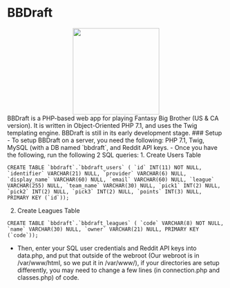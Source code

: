 # BBDraft  
<center><img src="https://gitlab.com/laken/bbdraft/raw/master/images/logo.png" width="200px"></center>  
BBDraft is a PHP-based web app for playing Fantasy Big Brother (US & CA version). It is written in Object-Oriented PHP 7.1, and uses the Twig templating engine.  
BBDraft is still in its early development stage.  
### Setup
- To setup BBDraft on a server, you need the following: PHP 7.1, Twig, MySQL (with a DB named `bbdraft`, and Reddit API keys.  
- Once you have the following, run the following 2 SQL queries:  
1. Create Users Table  
  
```CREATE TABLE `bbdraft`.`bbdraft_users` (
  `id` INT(11) NOT NULL,
  `identifier` VARCHAR(21) NULL,
  `provider` VARCHAR(6) NULL,
  `display_name` VARCHAR(60) NULL,
  `email` VARCHAR(60) NULL,
  `league` VARCHAR(255) NULL,
  `team_name` VARCHAR(30) NULL,
  `pick1` INT(2) NULL,
  `pick2` INT(2) NULL,
  `pick3` INT(2) NULL,
  `points` INT(3) NULL,
  PRIMARY KEY (`id`));```
	  
2. Create Leagues Table  
  
```CREATE TABLE `bbdraft`.`bbdraft_leagues` (
  `code` VARCHAR(8) NOT NULL,
  `name` VARCHAR(30) NULL,
  `owner` VARCHAR(21) NULL,
  PRIMARY KEY (`code`));``` 
- Then, enter your SQL user credentials and Reddit API keys into data.php, and put that outside of the webroot (Our webroot is in /var/www/html, so we put it in /var/www/), if your directories are setup differently, you may need to change a few lines (in connection.php and classes.php) of code.  